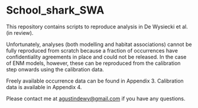 # School_shark_SWA
This repository contains scripts to reproduce analysis in De Wysiecki et al. (in review).

Unfortunately, analyses (both modelling and habitat associations) cannot be fully reproduced from scratch because a fraction of occurrences have confidentiality agreements in place and could not be released. In the case of ENM models, however, these can be reproduced from the calibration step onwards using the calibration data.

Freely available occurrence data can be found in Appendix 3. Calibration data is available in Appendix 4. 

Please contact me at agustindewy@gmail.com if you have any questions.
